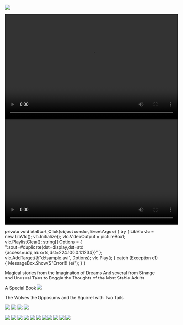 

![](images/sometrainTT.png)

<video width="560" height="340" preload controls>
  <source src="hh.h264" type='video/mp4; codecs="avc1.42E01E, mp4a.40.2"'>
  	<!--<source src="hh.mov" type='video/mp4; codecs="avc1.42E01E, mp4a.40.2"' />
	<source src="hh.ogv" type='video/ogg; codecs="theora, vorbis"' />
	<source src="hh.webm" type='video/webm; codecs="vp8, vorbis"' />-->
</video>
<source src="https://www.kidsbooksandfun.com/video/m/rocoon.MP4" />
<video width="560" height="340" preload controls>
<embed type="application/x-vlc-plugin" pluginspage="http://www.videolan.org" target="video/racoon.mp4" />
</video>

private void btnStart_Click(object sender, EventArgs e)
      {
          try
          {
              LibVlc vlc = new LibVlc();
              vlc.Initialize();
              vlc.VideoOutput = pictureBox1;
              vlc.PlaylistClear();
              string[] Options = { ":sout=#duplicate{dst=display,dst=std {access=udp,mux=ts,dst=224.100.0.1:1234}}" };
              vlc.AddTarget(@"d:\sample.avi", Options);
              vlc.Play();
          }
          catch (Exception e1)
          {
              MessageBox.Show($"Error!!! {e}");
          }
      }
      
Magical stories from the Imagination of Dreams
And several from Strange and Unusual Tales to Boggle the Thoughts of the Most Stable Adults

A Special Book
![](images/wolves.png)

The Wolves the Opposums and the Squirrel with Two Tails

![](images/RingofSkeletons.jpg) ![](images/curse.jpg) ![](images/Bridge1.jpg) ![](images/godivawhata.jpg)

![](images/lady.jpg) ![](images/searchblackrose.jpg) ![](images/wizard.jpg) ![](images/tomturkey.jpg) 
![](images/unicorns.jpg)  ![](images/treasure.jpg) ![](images/summer.jpg)![](images/blackcats.jpg)
![](images/skeleton.png) ![](images/shipBirds.png) ![](images/cattmouseM.png)
